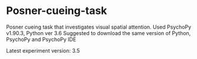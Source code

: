# Posner-cueing-task
Posner cueing task that investigates visual spatial attention. Used PsychoPy v1.90.3, Python ver 3.6
Suggested to download the same version of Python, PsychoPy and PsychoPy IDE

Latest experiment version: 3.5
